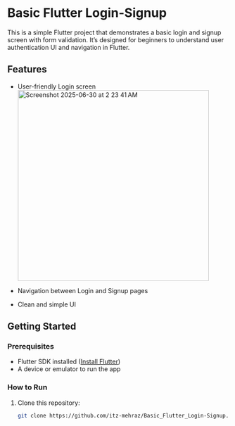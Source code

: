 # Basic Flutter Login-Signup

This is a simple Flutter project that demonstrates a basic login and signup screen with form validation. It’s designed for beginners to understand user authentication UI and navigation in Flutter.

## Features
- User-friendly Login screen<img width="434" alt="Screenshot 2025-06-30 at 2 23 41 AM" src="https://github.com/user-attachments/assets/d33eeccf-1973-4708-bd06-ed06c743d566" />

- Navigation between Login and Signup pages
- Clean and simple UI

## Getting Started

### Prerequisites
- Flutter SDK installed ([Install Flutter](https://flutter.dev/docs/get-started/install))
- A device or emulator to run the app

### How to Run
1. Clone this repository:
   ```bash
   git clone https://github.com/itz-mehraz/Basic_Flutter_Login-Signup.git
